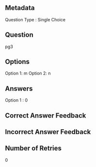 ## Metadata
Question Type : Single Choice

## Question
pg3

## Options
Option 1: m
Option 2: n

## Answers
Option 1 : 0

## Correct Answer Feedback


## Incorrect Answer Feedback


## Number of Retries
0

